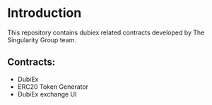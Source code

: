 # Introduction

This repository contains dubiex related contracts developed by The Singularity Group team.

## Contracts:

* DubiEx
* ERC20 Token Generator
* DubiEx exchange UI
